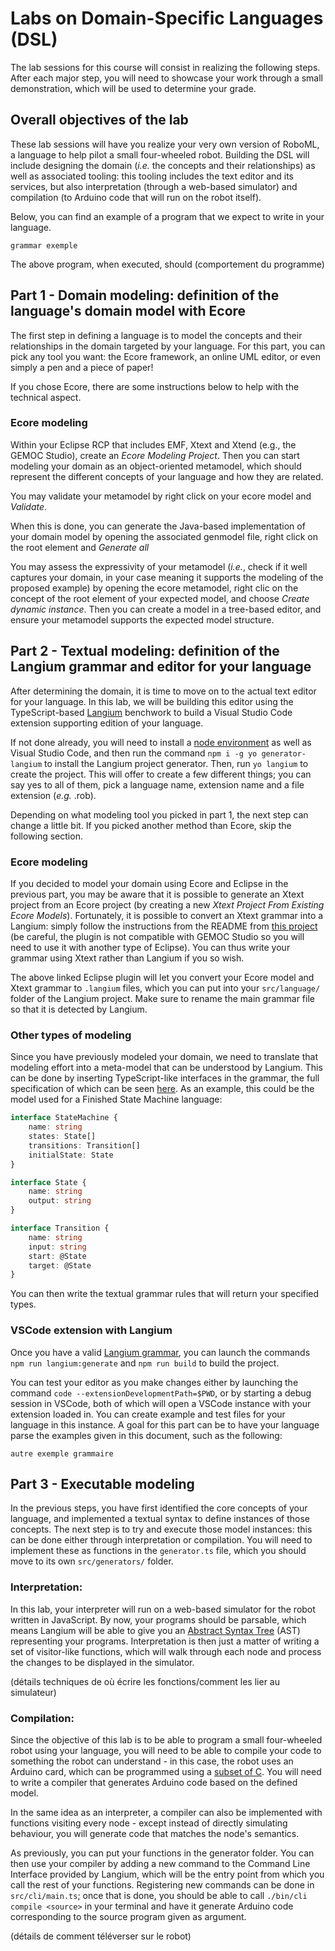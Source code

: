 # Labs on Domain-Specific Languages (DSL)

The lab sessions for this course will consist in realizing the following steps. After each major step, you will need to showcase your work through a small demonstration, which will be used to determine your grade.

## Overall objectives of the lab

These lab sessions will have you realize your very own version of RoboML, a language to help pilot a small four-wheeled robot. Building the DSL will include designing the domain (*i.e.* the concepts and their relationships) as well as associated tooling: this tooling includes the text editor and its services, but also interpretation (through a web-based simulator) and compilation (to Arduino code that will run on the robot itself).

Below, you can find an example of a program that we expect to write in your language.

```
grammar exemple
```

The above program, when executed, should (comportement du programme)

## Part 1 - Domain modeling: definition of the language's domain model with Ecore

The first step in defining a language is to model the concepts and their relationships in the domain targeted by your language. For this part, you can pick any tool you want: the Ecore framework, an online UML editor, or even simply a pen and a piece of paper!

If you chose Ecore, there are some instructions below to help with the technical aspect.

### Ecore modeling

Within your Eclipse RCP that includes EMF, Xtext and Xtend (e.g., the GEMOC Studio), create an _Ecore Modeling Project_. Then you can start modeling your domain as an object-oriented metamodel, which should represent the different concepts of your language and how they are related.

You may validate your metamodel by right click on your ecore model and _Validate_.

When this is done, you can generate the Java-based implementation of your domain model by opening the associated genmodel file, right click on the root element and _Generate all_

You may assess the expressivity of your metamodel (*i.e.*, check if it well captures your domain, in your case meaning it supports the modeling of the proposed example) by opening the ecore metamodel, right clic on the concept of the root element of your expected model, and choose _Create dynamic instance_. Then you can create a model in a tree-based editor, and ensure your metamodel supports the expected model structure. 

## Part 2 - Textual modeling: definition of the Langium grammar and editor for your language

After determining the domain, it is time to move on to the actual text editor for your language. In this lab, we will be building this editor using the TypeScript-based [Langium](https://langium.org/) benchwork to build a Visual Studio Code extension supporting edition of your language.

If not done already, you will need to install a [node environment](https://nodejs.org/en/download) as well as Visual Studio Code, and then run the command `npm i -g yo generator-langium` to install the Langium project generator. Then, run `yo langium` to create the project. This will offer to create a few different things; you can say yes to all of them, pick a language name, extension name and a file extension (*e.g.* .rob).

Depending on what modeling tool you picked in part 1, the next step can change a little bit. If you picked another method than Ecore, skip the following section.

### Ecore modeling

If you decided to model your domain using Ecore and Eclipse in the previous part, you may be aware that it is possible to generate an Xtext project from an Ecore project (by creating a new _Xtext Project From Existing Ecore Models_). Fortunately, it is possible to convert an Xtext grammar into a Langium: simply follow the instructions from the README from [this project](https://github.com/TypeFox/xtext2langium) (be careful, the plugin is not compatible with GEMOC Studio so you will need to use it with another type of Eclipse). You can thus write your grammar using Xtext rather than Langium if you so wish.

The above linked Eclipse plugin will let you convert your Ecore model and Xtext grammar to `.langium` files, which you can put into your `src/language/` folder of the Langium project. Make sure to rename the main grammar file so that it is detected by Langium.

### Other types of modeling

Since you have previously modeled your domain, we need to translate that modeling effort into a meta-model that can be understood by Langium. This can be done by inserting TypeScript-like interfaces in the grammar, the full specification of which can be seen [here](https://langium.org/docs/sematic-model/#declared-types). As an example, this could be the model used for a Finished State Machine language:

```ts
interface StateMachine {
    name: string
    states: State[]
    transitions: Transition[]
    initialState: State
}

interface State {
    name: string
    output: string
}

interface Transition {
    name: string
    input: string
    start: @State
    target: @State
}
```

You can then write the textual grammar rules that will return your specified types.

### VSCode extension with Langium

Once you have a valid [Langium grammar](https://langium.org/docs/grammar-language/), you can launch the commands `npm run langium:generate` and `npm run build` to build the project.

You can test your editor as you make changes either by launching the command `code --extensionDevelopmentPath=$PWD`, or by starting a debug session in VSCode, both of which will open a VSCode instance with your extension loaded in. You can create example and test files for your language in this instance. A goal for this part can be to have your language parse the examples given in this document, such as the following:

```
autre exemple grammaire
```

## Part 3 - Executable modeling

In the previous steps, you have first identified the core concepts of your language, and implemented a textual syntax to define instances of those concepts. The next step is to try and execute those model instances: this can be done either through interpretation or compilation. You will need to implement these as functions in the `generator.ts` file, which you should move to its own `src/generators/` folder.

### Interpretation: 

In this lab, your interpreter will run on a web-based simulator for the robot written in JavaScript. By now, your programs should be parsable, which means Langium will be able to give you an [Abstract Syntax Tree](https://en.wikipedia.org/wiki/Abstract_syntax_tree) (AST) representing your programs. Interpretation is then just a matter of writing a set of visitor-like functions, which will walk through each node and process the changes to be displayed in the simulator.

(détails techniques de où écrire les fonctions/comment les lier au simulateur)


### Compilation:

Since the objective of this lab is to be able to program a small four-wheeled robot using your language, you will need to be able to compile your code to something the robot can understand - in this case, the robot uses an Arduino card, which can be programmed using a [subset of C](https://www.arduino.cc/reference/en/). You will need to write a compiler that generates Arduino code based on the defined model.

In the same idea as an interpreter, a compiler can also be implemented with functions visiting every node - except instead of directly simulating behaviour, you will generate code that matches the node's semantics.

As previously, you can put your functions in the generator folder. You can then use your compiler by adding a new command to the Command Line Interface provided by Langium, which will be the entry point from which you call the rest of your functions. Registering new commands can be done in `src/cli/main.ts`; once that is done, you should be able to call `./bin/cli compile <source>` in your terminal and have it generate Arduino code corresponding to the source program given as argument.

(détails de comment téléverser sur le robot)